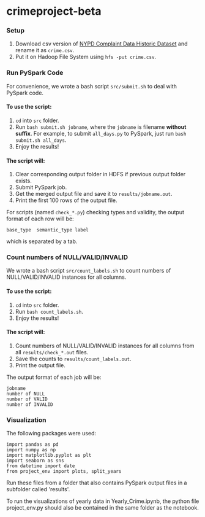 # crimeproject-beta

### Setup
1. Download csv version of [NYPD Complaint Data Historic Dataset](https://data.cityofnewyork.us/api/views/qgea-i56i/rows.csv?accessType=DOWNLOAD) and rename it as `crime.csv`.
2. Put it on Hadoop File System using `hfs -put crime.csv`.

### Run PySpark Code
For convenience, we wrote a bash script `src/submit.sh` to deal with PySpark code.

#### To use the script: 
1. `cd` into `src` folder.
2. Run `bash submit.sh jobname`, where the `jobname` is filename **without suffix**. For example, to submit `all_days.py` to PySpark, just run `bash submit.sh all_days`.
3. Enjoy the results!

#### The script will:
1. Clear corresponding output folder in HDFS if previous output folder exists.
2. Submit PySpark job.
3. Get the merged output file and save it to `results/jobname.out`.
4. Print the first 100 rows of the output file.

For scripts (named `check_*.py`) checking types and validity, the output format of each row will be:

    base_type  semantic_type label
    
which is separated by a tab.

### Count numbers of NULL/VALID/INVALID
We wrote a bash script `src/count_labels.sh` to count numbers of NULL/VALID/INVALID instances for all columns.

#### To use the script:
1. `cd` into `src` folder.
2. Run `bash count_labels.sh`.
3. Enjoy the results!

#### The script will:
1. Count numbers of NULL/VALID/INVALID instances for all columns from all `results/check_*.out` files.
2. Save the counts to `results/count_labels.out`.
3. Print the output file.

The output format of each job will be:

    jobname
    number of NULL
    number of VALID
    number of INVALID
    
### Visualization
The following packages were used:

    import pandas as pd
    import numpy as np
    import matplotlib.pyplot as plt
    import seaborn as sns
    from datetime import date
    from project_env import plots, split_years

Run these files from a folder that also contains PySpark output files in a subfolder called 'results'.

To run the visualizations of yearly data in Yearly_Crime.ipynb, the python file project_env.py should also 
be contained in the same folder as the notebook.
